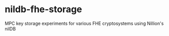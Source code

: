 # nildb-fhe-storage
MPC key storage experiments for various FHE cryptosystems using Nillion's nilDB
